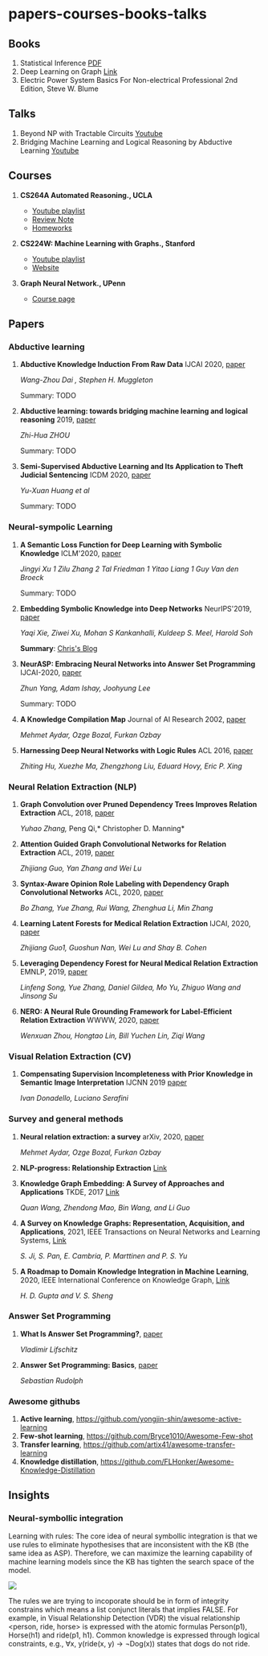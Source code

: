 # papers-courses-books-talks

## Books
1. Statistical Inference [PDF](https://mybiostats.files.wordpress.com/2015/03/casella-berger.pdf)
2. Deep Learning on Graph [Link](https://cse.msu.edu/~mayao4/dlg_book/)
3. Electric Power System Basics For Non-electrical Professional 2nd Edition, Steve W. Blume

## Talks
1. Beyond NP with Tractable Circuits [Youtube](https://www.youtube.com/watch?v=kdMzmgyLfQs&t=2357s)
2. Bridging Machine Learning and Logical Reasoning by Abductive Learning [Youtube](https://www.youtube.com/watch?v=ETHrFxiFIUM&t=2752s)

## Courses
1. **CS264A Automated Reasoning., UCLA** 
    * [Youtube playlist](https://www.youtube.com/playlist?list=PLlDG_zCuBub5AyHuxnw8vfgx7Wd-P-4XN)
    * [Review Note](http://web.cs.ucla.edu/~patricia.xiao/files/CS264A_Review_Note_midterm.pdf)
    * [Homeworks](https://github.com/lehgtrung/UCLA-CS264A-Fall2020)

2. **CS224W: Machine Learning with Graphs., Stanford** 
    * [Youtube playlist](https://www.youtube.com/watch?v=JAB_plj2rbA&list=PLoROMvodv4rPLKxIpqhjhPgdQy7imNkDn)
    * [Website](http://web.stanford.edu/class/cs224w/)

3. **Graph Neural Network., UPenn**
    * [Course page](https://gnn.seas.upenn.edu/lectures/)

## Papers

### Abductive learning
1. **Abductive Knowledge Induction From Raw Data** IJCAI 2020, [paper](https://arxiv.org/pdf/2010.03514.pdf)
    
    *Wang-Zhou Dai , Stephen H. Muggleton*
    
    Summary: TODO
    
1. **Abductive learning: towards bridging machine learning and logical reasoning** 2019, [paper](http://scis.scichina.com/en/2019/076101.pdf)
    
    *Zhi-Hua ZHOU*
    
    Summary: TODO
    
1. **Semi-Supervised Abductive Learning and Its Application to Theft Judicial Sentencing** ICDM 2020, [paper](https://cs.nju.edu.cn/liyf/paper/icdm20-SSABL.pdf)

    *Yu-Xuan Huang et al*
    
    Summary: TODO

### Neural-sympolic Learning
1. **A Semantic Loss Function for Deep Learning with Symbolic Knowledge** ICLM'2020, [paper](https://arxiv.org/abs/1711.11157)

    *Jingyi Xu 1 Zilu Zhang 2 Tal Friedman 1 Yitao Liang 1 Guy Van den Broeck*
    
    Summary: TODO

1. **Embedding Symbolic Knowledge into Deep Networks** NeurIPS'2019, [paper](https://arxiv.org/abs/1909.01161)

    *Yaqi Xie, Ziwei Xu, Mohan S Kankanhalli, Kuldeep S. Meel, Harold Soh* 
    
    **Summary**: [Chris's Blog](http://christopher5106.github.io/deep/learning/2020/02/26/symbolic_knowledge_in_deep_networks.html)

1. **NeurASP: Embracing Neural Networks into Answer Set Programming** IJCAI-2020, [paper](https://www.ijcai.org/proceedings/2020/0243.pdf)

    *Zhun Yang, Adam Ishay, Joohyung Lee*
    
    Summary: TODO

1. **A Knowledge Compilation Map** Journal of AI Research 2002, [paper](https://arxiv.org/abs/1106.1819)

    *Mehmet Aydar, Ozge Bozal, Furkan Ozbay*

1. **Harnessing Deep Neural Networks with Logic Rules** ACL 2016, [paper](http://www.cs.cmu.edu/~epxing/papers/2016/Hu_etal_ACL16.pdf)

    *Zhiting Hu, Xuezhe Ma, Zhengzhong Liu, Eduard Hovy, Eric P. Xing*


### Neural Relation Extraction (NLP)
1. **Graph Convolution over Pruned Dependency Trees Improves Relation Extraction** ACL, 2018, [paper](https://arxiv.org/pdf/1809.10185.pdf)

    *Yuhao Zhang,* Peng Qi,* Christopher D. Manning*
    
1. **Attention Guided Graph Convolutional Networks for Relation Extraction** ACL, 2019, [paper](https://aclanthology.org/P19-1024.pdf)

    *Zhijiang Guo, Yan Zhang and Wei Lu*
    
1. **Syntax-Aware Opinion Role Labeling with Dependency Graph Convolutional Networks** ACL, 2020, [paper](https://aclanthology.org/2020.acl-main.297.pdf)

    *Bo Zhang, Yue Zhang, Rui Wang, Zhenghua Li, Min Zhang*
    
1. **Learning Latent Forests for Medical Relation Extraction** IJCAI, 2020, [paper](https://www.ijcai.org/Proceedings/2020/0505.pdf)

    *Zhijiang Guo1, Guoshun Nan, Wei Lu and Shay B. Cohen*
    
1. **Leveraging Dependency Forest for Neural Medical Relation Extraction** EMNLP, 2019, [paper](https://arxiv.org/pdf/1911.04123.pdf)

    *Linfeng Song, Yue Zhang, Daniel Gildea, Mo Yu, Zhiguo Wang and Jinsong Su*
    
1. **NERO: A Neural Rule Grounding Framework for Label-Efficient Relation Extraction** WWWW, 2020, [paper](https://arxiv.org/pdf/1909.02177.pdf)

    *Wenxuan Zhou, Hongtao Lin,  Bill Yuchen Lin, Ziqi Wang*
    
### Visual Relation Extraction (CV)
1. **Compensating Supervision Incompleteness with Prior Knowledge in Semantic Image Interpretation** IJCNN 2019 [paper](https://arxiv.org/pdf/1910.00462v1.pdf)

   *Ivan Donadello, Luciano Serafini*


### Survey and general methods
1. **Neural relation extraction: a survey** arXiv, 2020, [paper](https://arxiv.org/abs/2007.04247)

    *Mehmet Aydar, Ozge Bozal, Furkan Ozbay*

1. **NLP-progress: Relationship Extraction** [Link](http://nlpprogress.com/english/relationship_extraction.html)

1. **Knowledge Graph Embedding: A Survey of Approaches and Applications** TKDE, 2017 [Link](https://persagen.com/files/misc/Wang2017Knowledge.pdf)

    *Quan Wang, Zhendong Mao, Bin Wang, and Li Guo*
1. **A Survey on Knowledge Graphs: Representation, Acquisition, and Applications**, 2021, IEEE Transactions on Neural Networks and Learning Systems, [Link](https://ieeexplore.ieee.org/abstract/document/9416312)
    
    *S. Ji, S. Pan, E. Cambria, P. Marttinen and P. S. Yu*
    
1. **A Roadmap to Domain Knowledge Integration in Machine Learning**, 2020, IEEE International Conference on Knowledge Graph, [Link](https://sci-hub.se/https://ieeexplore.ieee.org/abstract/document/9194557)
    
    *H. D. Gupta and V. S. Sheng*
    
### Answer Set Programming
1. **What Is Answer Set Programming?**, [paper](https://www.cs.utexas.edu/users/vl/papers/wiasp.pdf)

   *Vladimir Lifschitz*
   
1. **Answer Set Programming: Basics**, [paper](https://iccl.inf.tu-dresden.de/w/images/1/1a/FLP-ASP-L1.pdf)

   *Sebastian Rudolph*

### Awesome githubs
1. **Active learning**, https://github.com/yongjin-shin/awesome-active-learning
2. **Few-shot learning**, https://github.com/Bryce1010/Awesome-Few-shot
3. **Transfer learning**, https://github.com/artix41/awesome-transfer-learning
4. **Knowledge distillation**, https://github.com/FLHonker/Awesome-Knowledge-Distillation

## Insights

### Neural-symbollic integration
Learning with rules: The core idea of neural symbollic integration is that we use rules to eliminate hypothesises that are inconsistent with the KB (the same idea as ASP). Therefore, we can maximize the learning capability of machine learning models since the KB has tighten the search space of the model.

![](https://i.imgur.com/giB1iqw.png)

The rules we are trying to incoporate should be in form of integrity constrains which means a list conjunct literals that implies FALSE. For example, in Visual Relationship Detection (VDR) the visual relationship <person, ride, horse> is expressed with the atomic formulas Person(p1), Horse(h1) and ride(p1, h1). Common knowledge is expressed through logical constraints, e.g., ∀x, y(ride(x, y) → ¬Dog(x)) states that dogs do not ride.


